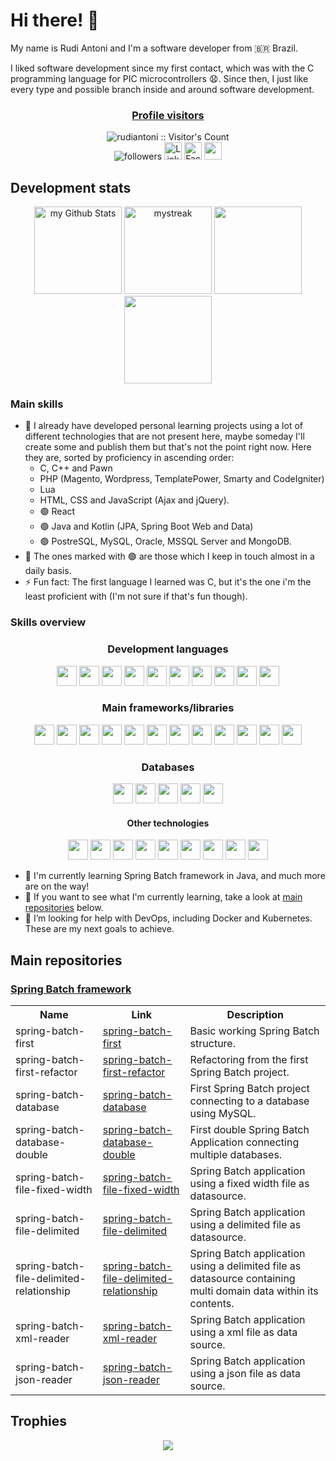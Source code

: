 
# Hi there! :wave:

My name is Rudi Antoni and I'm a software developer from 🇧🇷 Brazil.

I liked software development since my first contact, which was with the C programming language for PIC microcontrollers :anguished:. Since then, I just like every type and possible branch inside and around software development.

<div align="center">

  <h3><a href="https://github.com/rudiantoni">Profile visitors</a></h3>
  <img src="https://profile-counter.glitch.me/{rudiantoni}/count.svg" alt="rudiantoni :: Visitor's Count" />
  <br />
  <img alt="followers" title="Follow me on Github" src="https://img.shields.io/github/followers/rudiantoni?color=236ad3&style=for-the-badge&logo=github&label=Follow"/>
  <a href="https://www.linkedin.com/in/rudimilson-antoni-34b872115/" target="_blank"><img src="https://img.shields.io/badge/LinkedIn-%230077B5.svg?&style=flat-square&logo=linkedin&logoColor=white" alt="LinkedIn" style="height: 28px;"></a>
  <a href="https://www.facebook.com/rudi.antoni.70" target="_blank"><img src="https://img.shields.io/badge/Facebook-%231877F2.svg?&style=flat-square&logo=facebook&logoColor=white" alt="Facebook" style="height: 28px;"></a>
  <a href="mailto:rudiantoni2013@gmail.com"><img src="https://img.shields.io/badge/Gmail-D14836?style=for-the-badge&logo=gmail&logoColor=white" style="height: 28px;" /></a>
  
</div>

## Development stats

<div align="center">
  <img height="140px" style="display: inline-block;" src="https://github-readme-stats-sigma-five.vercel.app/api?username=rudiantoni&include_all_commits=true&count_private=true&show_icons=true&line_height=20&title_color=2B5BBD&icon_color=1124BB&text_color=A1A1A1&bg_color=0,000000,130F40" alt="my Github Stats" />
  <img height="140px" style="display: inline-block;" src="https://github-readme-streak-stats.herokuapp.com/?user=rudiantoni&theme=tokyonight" alt="mystreak" />
  <img height="140px" src="https://github-profile-summary-cards.vercel.app/api/cards/profile-details?username=rudiantoni&theme=tokyonight" />
  <img height="140px" src="https://github-readme-stats-sigma-five.vercel.app/api/top-langs/?username=rudiantoni&layout=compact&langs_count=10&theme=tokyonight&hide_border=true"/>

</div>

### Main skills

- :speech_balloon: I already have developed personal learning projects using a lot of different technologies that are not present here, maybe someday I'll create some and publish them but that's not the point right now. Here they are, sorted by proficiency in ascending order:
  - C, C++ and Pawn
  - PHP (Magento, Wordpress, TemplatePower, Smarty and CodeIgniter)
  - Lua
  - HTML, CSS and JavaScript (Ajax and jQuery).
  - :green_circle: React
  - :green_circle: Java and Kotlin (JPA, Spring Boot Web and Data)
  - :green_circle: PostreSQL, MySQL, Oracle, MSSQL Server and MongoDB.
- :speech_balloon: The ones marked with :green_circle: are those which I keep in touch almost in a daily basis.
- :zap: Fun fact: The first language I learned was C, but it's the one i'm the least proficient with (I'm not sure if that's fun though).

### Skills overview

<div align="center" >
  
  <h3>Development languages</h3>
  
  <img src="https://cdn.jsdelivr.net/gh/devicons/devicon/icons/html5/html5-plain-wordmark.svg" height="32px" />
  <img src="https://cdn.jsdelivr.net/gh/devicons/devicon/icons/css3/css3-plain-wordmark.svg" height="32px" />
  <img src="https://cdn.jsdelivr.net/gh/devicons/devicon/icons/javascript/javascript-original.svg" height="32px" />
  <img src="https://cdn.jsdelivr.net/gh/devicons/devicon/icons/typescript/typescript-original.svg" height="32px" />
  <img src="https://cdn.jsdelivr.net/gh/devicons/devicon/icons/php/php-original.svg" height="32px" />
  <img src="https://cdn.jsdelivr.net/gh/devicons/devicon/icons/java/java-original-wordmark.svg" height="32px" />
  <img src="https://cdn.jsdelivr.net/gh/devicons/devicon/icons/kotlin/kotlin-original.svg" height="32px" />
  <img src="https://cdn.jsdelivr.net/gh/devicons/devicon/icons/python/python-original-wordmark.svg" height="32px" />
  <img src="https://cdn.jsdelivr.net/gh/devicons/devicon/icons/c/c-original.svg" height="32px" />
  <img src="https://cdn.jsdelivr.net/gh/devicons/devicon/icons/cplusplus/cplusplus-original.svg" height="32px" />
  
  <h3>Main frameworks/libraries</h3>
  
  <img src="https://cdn.jsdelivr.net/gh/devicons/devicon/icons/sass/sass-original.svg" height="32px" />
  <img src="https://cdn.jsdelivr.net/gh/devicons/devicon/icons/bootstrap/bootstrap-plain-wordmark.svg" height="32px" />
  <img src="https://cdn.jsdelivr.net/gh/devicons/devicon/icons/jquery/jquery-plain-wordmark.svg" height="32px" />
  <img src="https://i.imgur.com/U0PeHm9.png" height="32px" />
  <img src="https://cdn.jsdelivr.net/gh/devicons/devicon/icons/react/react-original-wordmark.svg" height="32px" />
  <img src="https://cdn.jsdelivr.net/gh/devicons/devicon/icons/magento/magento-original-wordmark.svg" height="32px" />
  <img src="https://cdn.jsdelivr.net/gh/devicons/devicon/icons/wordpress/wordpress-plain.svg" height="32px" />
  <img src="https://cdn.jsdelivr.net/gh/devicons/devicon/icons/codeigniter/codeigniter-plain-wordmark.svg" height="32px" />
  <img src="https://i.imgur.com/1CKZv4D.png" height="32px" />
  <img src="https://i.imgur.com/xDPdw5F.png" height="32px" />
  <img src="https://i.imgur.com/njiIHRc.png" height="32px" />
  <img src="https://i.imgur.com/TTzpWbA.png" height="32px" />
   
  <h3>Databases</h3>
  
  <img src="https://cdn.jsdelivr.net/gh/devicons/devicon/icons/mysql/mysql-original-wordmark.svg" height="32px" />
  <img src="https://cdn.jsdelivr.net/gh/devicons/devicon/icons/postgresql/postgresql-original-wordmark.svg" height="32px" />
  <img src="https://cdn.jsdelivr.net/gh/devicons/devicon/icons/oracle/oracle-original.svg" height="32px" />
  <img src="https://i.imgur.com/vDySFWF.png" height="32px" />
  <img src="https://cdn.jsdelivr.net/gh/devicons/devicon/icons/mongodb/mongodb-plain-wordmark.svg" height="32px" />
  
  <h4>Other technologies</h4>
  
  <img src="https://cdn.jsdelivr.net/gh/devicons/devicon/icons/git/git-plain-wordmark.svg" height="32px" />
  <img src="https://i.imgur.com/vWWyqpm.png" height="32px">
  <img src="https://cdn.jsdelivr.net/gh/devicons/devicon/icons/docker/docker-plain-wordmark.svg" height="32px" />
  <img src="https://cdn.jsdelivr.net/gh/devicons/devicon/icons/amazonwebservices/amazonwebservices-plain-wordmark.svg" height="32px" />
  <img src="https://cdn.jsdelivr.net/gh/devicons/devicon/icons/azure/azure-original-wordmark.svg" height="32px" />
  
  <img src="https://i.imgur.com/M4GxEK4.png" height="32px" />
  <img src="https://i.imgur.com/rJoN2Jd.png" height="32px" />
  <img src="https://cdn.jsdelivr.net/gh/devicons/devicon/icons/bash/bash-original.svg" height="32px" />
  
  <img src="https://cdn.jsdelivr.net/gh/devicons/devicon/icons/lua/lua-plain-wordmark.svg" height="32px" />

</div>

- :seedling: I'm currently learning Spring Batch framework in Java, and much more are on the way!
- :telescope: If you want to see what I'm currently learning, take a look at [main repositories](#main-repositories) below.
- :thinking: I’m looking for help with DevOps, including Docker and Kubernetes. These are my next goals to achieve.

## Main repositories

### [Spring Batch framework](https://github.com/rudiantoni/learn-spring-batch)

<div align="center">
  
  <table>
    <tr>
      <th>Name</th>
      <th>Link</th>
      <th>Description</th>
    </tr>
    <tr>
      <td>spring-batch-first</td>
      <td><a href="https://github.com/rudiantoni/spring-batch-first" target="_blank">spring-batch-first</a></td>
      <td>Basic working Spring Batch structure.</td>
    </tr>
    <tr>
      <td>spring-batch-first-refactor</td>
      <td><a href="https://github.com/rudiantoni/spring-batch-first-refactor" target="_blank">spring-batch-first-refactor</a></td>
      <td>Refactoring from the first Spring Batch project.</td>
    </tr>
    <tr>
      <td>spring-batch-database</td>
      <td><a href="https://github.com/rudiantoni/spring-batch-database" target="_blank">spring-batch-database</a></td>
      <td>First Spring Batch project connecting to a database using MySQL.</td>
    </tr>
    <tr>
      <td>spring-batch-database-double</td>
      <td><a href="https://github.com/rudiantoni/spring-batch-database-double" target="_blank">spring-batch-database-double</a></td>
      <td>First double Spring Batch Application connecting multiple databases.</td>
    </tr>
    <tr>
      <td>spring-batch-file-fixed-width</td>
      <td><a href="https://github.com/rudiantoni/spring-batch-file-fixed-width" target="_blank">spring-batch-file-fixed-width</a></td>
      <td>Spring Batch application using a fixed width file as datasource.</td>
    </tr>
    <tr>
      <td>spring-batch-file-delimited</td>
      <td><a href="https://github.com/rudiantoni/spring-batch-file-delimited" target="_blank">spring-batch-file-delimited</a></td>
      <td>Spring Batch application using a delimited file as datasource.</td>
    </tr>
    <tr>
      <td>spring-batch-file-delimited-relationship</td>
      <td><a href="https://github.com/rudiantoni/spring-batch-file-delimited-relationship" target="_blank">spring-batch-file-delimited-relationship</a></td>
      <td>Spring Batch application using a delimited file as datasource containing multi domain data within its contents.</td>
    </tr>
    <tr>
      <td>spring-batch-xml-reader</td>
      <td><a href="https://github.com/rudiantoni/spring-batch-xml-reader" target="_blank">spring-batch-xml-reader</a></td>
      <td>Spring Batch application using a xml file as data source.</td>
    </tr>
    <tr>
      <td>spring-batch-json-reader</td>
      <td><a href="https://github.com/rudiantoni/spring-batch-json-reader" target="_blank">spring-batch-json-reader</a></td>
      <td>Spring Batch application using a json file as data source.</td>
    </tr>
  </table>
</div>
 
## Trophies

<div align="center">
  
  <img src="https://github-profile-trophy.vercel.app/?username=rudiantoni&theme=juicyfresh&no-bg=true" />
  
</div>


